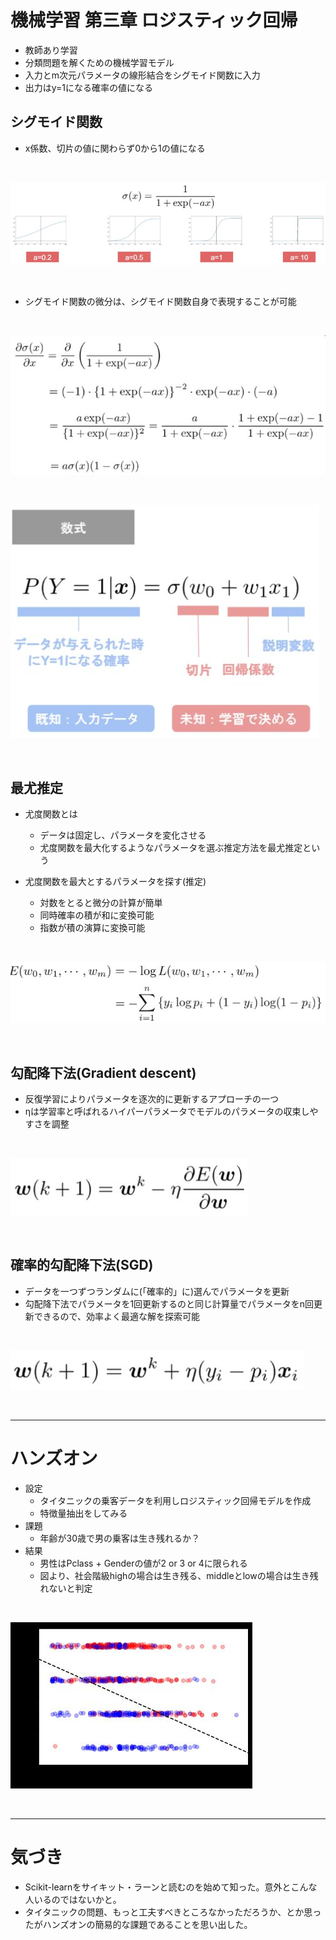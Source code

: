 # 機械学習 第三章 ロジスティック回帰

- 教師あり学習
- 分類問題を解くための機械学習モデル
- 入力とm次元パラメータの線形結合をシグモイド関数に入力
- 出力はy=1になる確率の値になる

## シグモイド関数
- x係数、切片の値に関わらず0から1の値になる

<br>

![s3_sigmoid.jpg](img/s3_sigmoid.jpg)

<br>

- シグモイド関数の微分は、シグモイド関数自身で表現することが可能

<br>

![s3_sigmoid2.jpg](img/s3_sigmoid2.jpg)

<br>

![s3_sigmoid3.jpg](img/s3_sigmoid3.jpg)

<br>

## 最尤推定

- 尤度関数とは
    - データは固定し、パラメータを変化させる
    - 尤度関数を最大化するようなパラメータを選ぶ推定方法を最尤推定という

- 尤度関数を最大とするパラメータを探す(推定)
    - 対数をとると微分の計算が簡単
    - 同時確率の積が和に変換可能
    - 指数が積の演算に変換可能

<br>

![s3_yudokansu.jpg](img/s3_yudokansu.jpg)

<br>

## 勾配降下法(Gradient descent)
- 反復学習によりパラメータを逐次的に更新するアプローチの一つ
- ηは学習率と呼ばれるハイパーパラメータでモデルのパラメータの収束しやすさを調整

<br>

![s3_koubai.jpg](img/s3_koubai.jpg)

<br>

## 確率的勾配降下法(SGD)
- データを一つずつランダムに(「確率的」に)選んでパラメータを更新
- 勾配降下法でパラメータを1回更新するのと同じ計算量でパラメータをn回更新できるので、効率よく最適な解を探索可能

<br>

![s3_sgd.jpg](img/s3_sgd.jpg)

<br>

---

# ハンズオン

- 設定
    - タイタニックの乗客データを利用しロジスティック回帰モデルを作成
    - 特徴量抽出をしてみる
- 課題
    - 年齢が30歳で男の乗客は生き残れるか？
- 結果
    - 男性はPclass + Genderの値が2 or 3 or 4に限られる
    - 図より、社会階級highの場合は生き残る、middleとlowの場合は生き残れないと判定

<br>

![s3_titanic.jpg](img/s3_titanic.jpg)

<br>

---

# 気づき
- Scikit-learnをサイキット・ラーンと読むのを始めて知った。意外とこんな人いるのではないかと。
- タイタニックの問題、もっと工夫すべきところなかっただろうか、とか思ったがハンズオンの簡易的な課題であることを思い出した。

